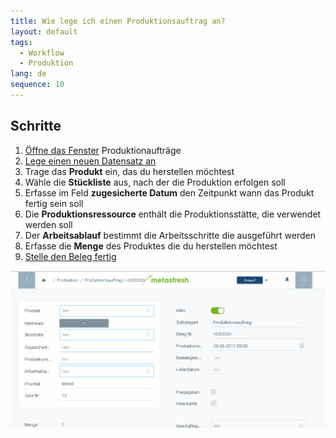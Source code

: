 ```yaml
---
title: Wie lege ich einen Produktionsauftrag an?
layout: default
tags:
  - Workflow
  - Produktion
lang: de
sequence: 10
---
```


## Schritte

1. [Öffne das Fenster](Menu) Produktionaufträge
1. [Lege einen neuen Datensatz an](Neuer_Datensatz_Fenster_Webui)
1. Trage das **Produkt** ein, das du herstellen möchtest
1. Wähle die **Stückliste** aus, nach der die Produktion erfolgen soll
1. Erfasse im Feld **zugesicherte Datum** den Zeitpunkt wann das Produkt fertig sein soll
1. Die **Produktionsressource** enthält die Produktionsstätte, die verwendet werden soll
1. Der **Arbeitsablauf** bestimmt die Arbeitsschritte die ausgeführt werden
1. Erfasse die **Menge** des Produktes die du herstellen möchtest
1. [Stelle den Beleg fertig](BelegverarbeitungFertigstellen)


![](assets/neueproduktionsauftrag.gif)
